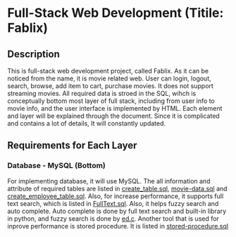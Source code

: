 # Full-Stack Web Development (Titile: Fablix)

## Description

This is full-stack web development project, called Fablix. As it can be noticed from the name, it is movie related web. User can login, logout, search, browse, add item to cart, purchase movies. It does not support streaming movies. All required data is stroed in the SQL, wihch is conceptually bottom most layer of full stack, including from user info to movie info, and the user interface is implemented by HTML. Each element and layer will be explained through the document. Since it is complicated and contains a lot of details, It will constantly updated.

## Requirements for Each Layer

### Database - MySQL (Bottom)

For implementing database, it will use MySQL. The all information and attribute of required tables are listed in [create_table.sql](<create_table.sql>), [movie-data.sql](<movie-data.sql>) and [create_employee_table.sql](<create_employee_table.sql>). Also, for increase performance, it supports full text search, which is listed in [FullText.sql](<FullText.sql>). Also, it helps fuzzy search and auto complete. Auto complete is done by full text search and built-in library in python, and fuzzy search is done by [ed.c](<ed.c>). Another tool that is used for inprove performance is stored procedure. It is listed in [stored-procedure.sql](<stored-procedure.sql>)

